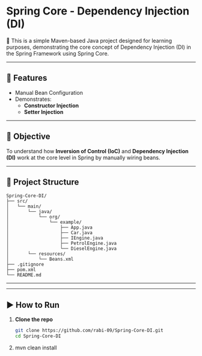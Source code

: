 # Spring Core - Dependency Injection (DI)


🧪 This is a simple Maven-based Java project designed for learning purposes, demonstrating the core concept of Dependency Injection (DI) in the Spring Framework using Spring Core.

---

## 📌 Features

- Manual Bean Configuration 
- Demonstrates:
  - **Constructor Injection**
  - **Setter Injection**
---

## 🧠 Objective

To understand how **Inversion of Control (IoC)** and **Dependency Injection (DI)** work at the core level in Spring by manually wiring beans.

---

## 📂 Project Structure
```plaintext
Spring-Core-DI/
├── src/
│   └── main/
│       └── java/
│           └── org/
│               └── example/
│                   ├── App.java
│                   ├── Car.java
│                   ├── IEngine.java
│                   ├── PetrolEngine.java
│                   └── DieselEngine.java
│       └── resources/
│           └── Beans.xml
├── .gitignore
├── pom.xml
└── README.md
```

---

---

## ▶️ How to Run

1. **Clone the repo**
   ```bash
   git clone https://github.com/rabi-09/Spring-Core-DI.git
   cd Spring-Core-DI
2. mvn clean install

